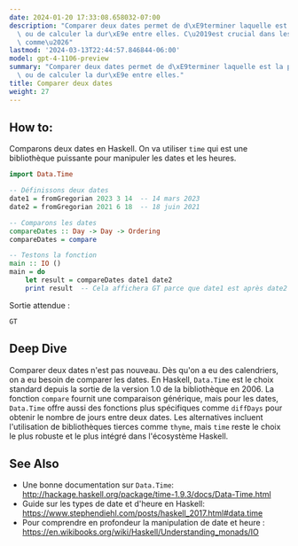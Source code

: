 ```yaml
---
date: 2024-01-20 17:33:08.658032-07:00
description: "Comparer deux dates permet de d\xE9terminer laquelle est la plus ancienne\
  \ ou de calculer la dur\xE9e entre elles. C\u2019est crucial dans les t\xE2ches\
  \ comme\u2026"
lastmod: '2024-03-13T22:44:57.846844-06:00'
model: gpt-4-1106-preview
summary: "Comparer deux dates permet de d\xE9terminer laquelle est la plus ancienne\
  \ ou de calculer la dur\xE9e entre elles."
title: Comparer deux dates
weight: 27
---
```


## How to:
Comparons deux dates en Haskell. On va utiliser `time` qui est une bibliothèque puissante pour manipuler les dates et les heures.

```Haskell
import Data.Time

-- Définissons deux dates
date1 = fromGregorian 2023 3 14  -- 14 mars 2023
date2 = fromGregorian 2021 6 18  -- 18 juin 2021

-- Comparons les dates
compareDates :: Day -> Day -> Ordering
compareDates = compare

-- Testons la fonction
main :: IO ()
main = do
    let result = compareDates date1 date2
    print result  -- Cela affichera GT parce que date1 est après date2
```

Sortie attendue :

```
GT
```

## Deep Dive
Comparer deux dates n'est pas nouveau. Dès qu'on a eu des calendriers, on a eu besoin de comparer les dates. En Haskell, `Data.Time` est le choix standard depuis la sortie de la version 1.0 de la bibliothèque en 2006. La fonction `compare` fournit une comparaison générique, mais pour les dates, `Data.Time` offre aussi des fonctions plus spécifiques comme `diffDays` pour obtenir le nombre de jours entre deux dates. Les alternatives incluent l'utilisation de bibliothèques tierces comme `thyme`, mais `time` reste le choix le plus robuste et le plus intégré dans l'écosystème Haskell.

## See Also
- Une bonne documentation sur `Data.Time`: http://hackage.haskell.org/package/time-1.9.3/docs/Data-Time.html
- Guide sur les types de date et d'heure en Haskell: https://www.stephendiehl.com/posts/haskell_2017.html#data.time
- Pour comprendre en profondeur la manipulation de date et heure : https://en.wikibooks.org/wiki/Haskell/Understanding_monads/IO
